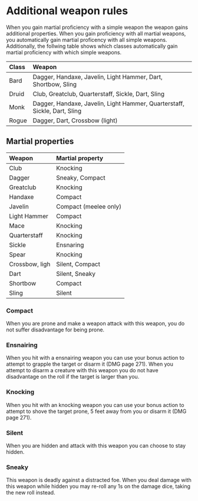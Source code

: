 # Additional weapon rules

When you gain martial proficiency with a simple weapon the weapon gains additional properties.
When you gain proficiency with all martial weapons, you automatically gain martial proficency with all simple weapons.
Additionally, the follwing table shows which classes automatically gain martial proficiency with which simple weapons.

| Class     | Weapon        |
|:----------|:--------------|
| Bard      | Dagger, Handaxe, Javelin, Light Hammer, Dart, Shortbow, Sling |
| Druid     | Club, Greatclub, Quarterstaff, Sickle, Dart, Sling |
| Monk      | Dagger, Handaxe, Javelin, Light Hammer, Quarterstaff, Sickle, Dart, Sling |
| Rogue     | Dagger, Dart, Crossbow (light) |


## Martial properties

| Weapon         | Martial property |
|:---------------|:--------------|
| Club           | Knocking |
| Dagger         | Sneaky, Compact |
| Greatclub      | Knocking |
| Handaxe        | Compact |
| Javelin        | Compact (meelee only) |
| Light Hammer   | Compact |
| Mace           | Knocking |
| Quarterstaff   | Knocking |
| Sickle         | Ensnaring |
| Spear          | Knocking |
| Crossbow, ligh | Silent, Compact |
| Dart           | Silent, Sneaky |
| Shortbow       | Compact |
| Sling          | Silent |


### Compact

When you are prone and make a weapon attack with this weapon, you do not suffer disadvantage for being prone.

### Ensnairing

When you hit with a ensnairing weapon you can use your bonus action to attempt to grapple the target or disarm it (DMG page 271).
When you attempt to disarm a creature with this weapon you do not have disadvantage on the roll if the target is larger than you.

### Knocking

When you hit with an knocking weapon you can use your bonus action to attempt to shove the target prone, 5 feet away from you or disarm it (DMG page 271).

### Silent

When you are hidden and attack with this weapon you can choose to stay hidden.

### Sneaky

This weapon is deadly against a distracted foe. When you deal damage with this weapon while hidden you may re-roll any 1s on the damage dice, taking the new roll instead.
